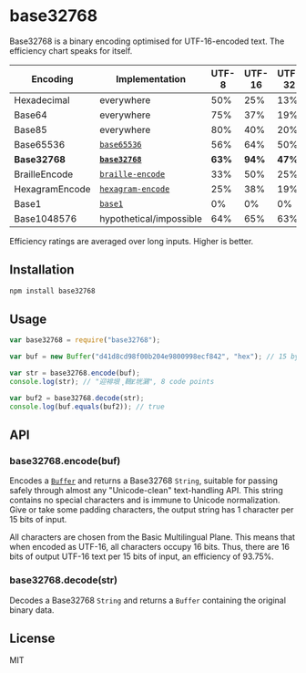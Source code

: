 # base32768

Base32768 is a binary encoding optimised for UTF-16-encoded text. The efficiency chart speaks for itself.

| Encoding | Implementation | UTF-8 | UTF-16 | UTF-32 |
| -------- | -------------- | ----- | ------ | ------ |
| Hexadecimal | everywhere | 50% | 25% | 13% |
| Base64 | everywhere | 75% | 37% | 19% |
| Base85 | everywhere | 80% | 40% | 20% |
| Base65536 | [`base65536`](https://github.com/ferno/base65536) | 56% | 64% | 50% |
| **Base32768** | **[`base32768`](https://github.com/ferno/base32768)** | **63%** | **94%** | **47%** |
| BrailleEncode | [`braille-encode`](https://github.com/ferno/braille-encode) | 33% | 50% | 25% |
| HexagramEncode | [`hexagram-encode`](https://github.com/ferno/hexagram-encode) | 25% | 38% | 19% |
| Base1 | [`base1`](https://github.com/ferno/base1) | 0% | 0% | 0% |
| Base1048576 | hypothetical/impossible | 64% | 65% | 63% |

Efficiency ratings are averaged over long inputs. Higher is better.

## Installation

```bash
npm install base32768
```

## Usage

```js
var base32768 = require("base32768");

var buf = new Buffer("d41d8cd98f00b204e9800998ecf842", "hex"); // 15 bytes

var str = base32768.encode(buf); 
console.log(str); // "迎裶垠⢀䳬Ɇ垙鸂", 8 code points

var buf2 = base32768.decode(str);
console.log(buf.equals(buf2)); // true
```

## API

### base32768.encode(buf)

Encodes a [`Buffer`](https://nodejs.org/api/buffer.html#buffer_new_buffer_str_encoding) and returns a Base32768 `String`, suitable for passing safely through almost any "Unicode-clean" text-handling API. This string contains no special characters and is immune to Unicode normalization. Give or take some padding characters, the output string has 1 character per 15 bits of input.

All characters are chosen from the Basic Multilingual Plane. This means that when encoded as UTF-16, all characters occupy 16 bits. Thus, there are 16 bits of output UTF-16 text per 15 bits of input, an efficiency of 93.75%.

### base32768.decode(str)

Decodes a Base32768 `String` and returns a `Buffer` containing the original binary data.

## License

MIT
